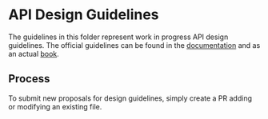 # API Design Guidelines

The guidelines in this folder represent work in progress API design guidelines.
The official guidelines can be found in the [documentation][docs] and as an
actual [book].

## Process

To submit new proposals for design guidelines, simply create a PR adding or
modifying an existing file.

[docs]: https://docs.microsoft.com/dotnet/standard/design-guidelines/
[book]: https://amazon.com/dp/0321545613
